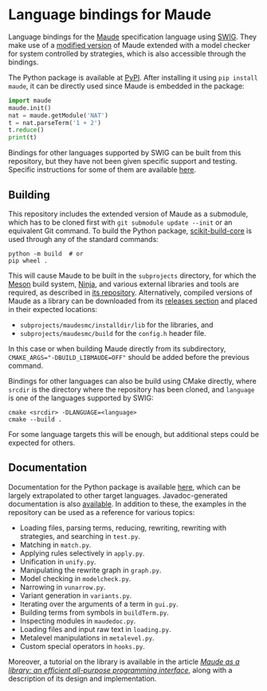 Language bindings for Maude
===========================

Language bindings for the [Maude](https://maude.cs.illinois.edu) specification language using [SWIG](https://www.swig.org). They make use of a [modified version](https://github.com/fadoss/maudesmc) of Maude extended with a model checker for system controlled by strategies, which is also accessible through the bindings.

The Python package is available at [PyPI](https://pypi.org/project/maude). After installing it using `pip install maude`, it can be directly used since Maude is embedded in the package:

```python
import maude
maude.init()
nat = maude.getModule('NAT')
t = nat.parseTerm('1 + 2')
t.reduce()
print(t)
```

Bindings for other languages supported by SWIG can be built from this repository, but they have not been given specific support and testing. Specific instructions for some of them are available [here](https://fadoss.github.io/maude-bindings/babel.html).


Building
--------

This repository includes the extended version of Maude as a submodule, which has to be cloned first with `git submodule update --init` or an equivalent Git command. To build the Python package, [scikit-build-core](https://scikit-build-core.readthedocs.io/) is used through any of the standard commands:

```
python -m build  # or
pip wheel .
```

This will cause Maude to be built in the `subprojects` directory, for which the [Meson](https://mesonbuild.com/) build system, [Ninja](https://ninja-build.org/), and various external libraries and tools are required, as described in [its repository](https://github.com/fadoss/maudesmc). Alternatively, compiled versions of Maude as a library can be downloaded from its [releases section](https://github.com/fadoss/maudesmc/releases) and placed in their expected locations:
* `subprojects/maudesmc/installdir/lib` for the libraries, and
* `subprojects/maudesmc/build` for the `config.h` header file.

In this case or when building Maude directly from its subdirectory, `CMAKE_ARGS="-DBUILD_LIBMAUDE=OFF"` should be added before the previous command.

Bindings for other languages can also be build using CMake directly, where `srcdir` is the directory where the repository has been cloned, and `language` is one of the languages supported by SWIG:

```
cmake <srcdir> -DLANGUAGE=<language>
cmake --build .
```

For some language targets this will be enough, but additional steps could be expected for others.


Documentation
-------------

Documentation for the Python package is available [here](https://fadoss.github.io/maude-bindings), which can be largely extrapolated to other target languages. Javadoc-generated documentation is also [available](https://fadoss.github.io/maude-bindings/javadoc). In addition to these, the examples in the repository can be used as a reference for various topics:

* Loading files, parsing terms, reducing, rewriting, rewriting with strategies, and searching in `test.py`.
* Matching in `match.py`.
* Applying rules selectively in `apply.py`.
* Unification in `unify.py`.
* Manipulating the rewrite graph in `graph.py`.
* Model checking in `modelcheck.py`.
* Narrowing in `vunarrow.py`.
* Variant generation in `variants.py`.
* Iterating over the arguments of a term in `gui.py`.
* Building terms from symbols in `buildTerm.py`.
* Inspecting modules in `maudedoc.py`.
* Loading files and input raw text in `loading.py`.
* Metalevel manipulations in `metalevel.py`.
* Custom special operators in `hooks.py`.

Moreover, a tutorial on the library is available in the article [*Maude as a library: an efficient all-purpose programming interface*](https://doi.org/10.1007/978-3-031-12441-9_14), along with a description of its design and implementation.
